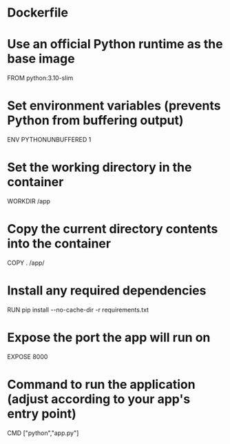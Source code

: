 # Dockerfile
# Use an official Python runtime as the base image
FROM python:3.10-slim

# Set environment variables (prevents Python from buffering output)
ENV PYTHONUNBUFFERED 1

# Set the working directory in the container
WORKDIR /app

# Copy the current directory contents into the container
COPY . /app/

# Install any required dependencies
RUN pip install --no-cache-dir -r requirements.txt

# Expose the port the app will run on
EXPOSE 8000

# Command to run the application (adjust according to your app's entry point)
CMD ["python","app.py"]
